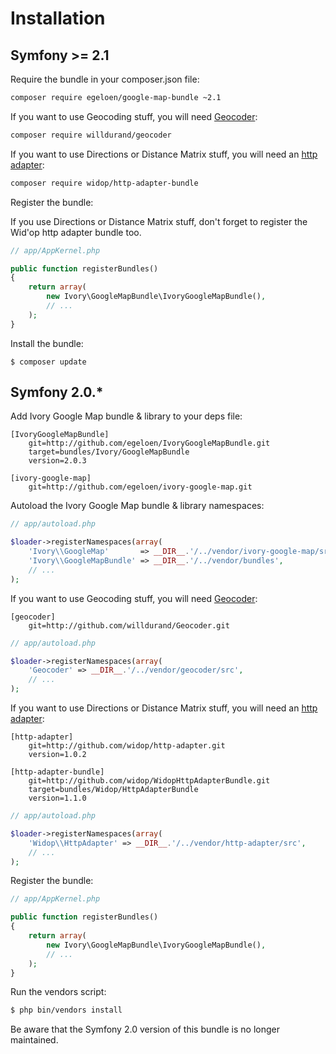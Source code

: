 # Installation

## Symfony >= 2.1

Require the bundle in your composer.json file:

```sh
composer require egeloen/google-map-bundle ~2.1
```

If you want to use Geocoding stuff, you will need [Geocoder](http://github.com/willdurand/Geocoder):

```sh
composer require willdurand/geocoder
```

If you want to use Directions or Distance Matrix stuff, you will need an [http adapter](http://github.com/widop/WidopHttpAdapterBundle):

```sh
composer require widop/http-adapter-bundle
```

Register the bundle:

If you use Directions or Distance Matrix stuff, don't forget to register the Wid'op http adapter bundle too.

``` php
// app/AppKernel.php

public function registerBundles()
{
    return array(
        new Ivory\GoogleMapBundle\IvoryGoogleMapBundle(),
        // ...
    );
}
```

Install the bundle:

```
$ composer update
```

## Symfony 2.0.*

Add Ivory Google Map bundle & library to your deps file:

```
[IvoryGoogleMapBundle]
    git=http://github.com/egeloen/IvoryGoogleMapBundle.git
    target=bundles/Ivory/GoogleMapBundle
    version=2.0.3

[ivory-google-map]
    git=http://github.com/egeloen/ivory-google-map.git
```

Autoload the Ivory Google Map bundle & library namespaces:

``` php
// app/autoload.php

$loader->registerNamespaces(array(
    'Ivory\\GoogleMap'       => __DIR__.'/../vendor/ivory-google-map/src',
    'Ivory\\GoogleMapBundle' => __DIR__.'/../vendor/bundles',
    // ...
);
```

If you want to use Geocoding stuff, you will need [Geocoder](http://github.com/willdurand/Geocoder):

```
[geocoder]
    git=http://github.com/willdurand/Geocoder.git
```

``` php
// app/autoload.php

$loader->registerNamespaces(array(
    'Geocoder' => __DIR__.'/../vendor/geocoder/src',
    // ...
);
```

If you want to use Directions or Distance Matrix stuff, you will need an [http adapter](http://github.com/widop/WidopHttpAdapterBundle):

```
[http-adapter]
    git=http://github.com/widop/http-adapter.git
    version=1.0.2

[http-adapter-bundle]
    git=http://github.com/widop/WidopHttpAdapterBundle.git
    target=bundles/Widop/HttpAdapterBundle
    version=1.1.0
```

``` php
// app/autoload.php

$loader->registerNamespaces(array(
    'Widop\\HttpAdapter' => __DIR__.'/../vendor/http-adapter/src',
    // ...
);
```

Register the bundle:

``` php
// app/AppKernel.php

public function registerBundles()
{
    return array(
        new Ivory\GoogleMapBundle\IvoryGoogleMapBundle(),
        // ...
    );
}
```

Run the vendors script:

``` bash
$ php bin/vendors install
```

Be aware that the Symfony 2.0 version of this bundle is no longer maintained.
